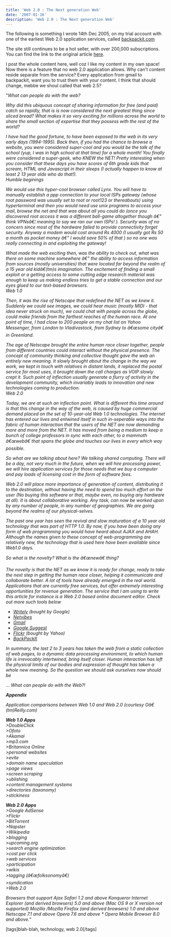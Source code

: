 ```yaml
---
title: 'Web 2.0 : The Next generation Web'
date: '2007-01-16'
description: 'Web 2.0 : The Next generation Web'
---
```


The following is something I wrote 14th Dec 2005, on my trial account with one of the earliest Web 2.0 spplication services, called [backpackit.com][0]

The site still continues to be a hot seller, with over 200,000 subscriptions. You can find the link to the original article [here][1].

I post the whole content here, well coz I like my content in my own space! Now there is a feature that no web 2.0 application allows. Why can't content reside separate from the service? Every application from gmail to backpackit, want you to trust them with your content. I think that should change, mebbe we shoul called that web 2.5?

"_What can people do with the web?_

_Why did this ubiquous concept of sharing information for free (and paid) catch so rapidly, that is is now considered the next greatest thing since sliced bread? What makes it so very exciting for millions across the world to share the small section of expertise that they possess with the rest of the world?_

_I have had the good fortune, to have been exposed to the web in its very early days (1994-1995). Back then, if you had the chance to browse a website, you were considered super-cool and you would be the talk of the school (yup, I was in high school at that time) for a whole month! You finally were considered a super-geek, who KNEW the NET! Pretty interesting when you consider that these days you have scores of 6th grade kids that scream, HTML and Javascript in their sleeps (I actually happen to know at least 2 13 year olds who do that!).  
Humble beginings_

_We would use this hyper-cool browser called Lynx. You will have to manually establish a ppp connection to your local ISPs gateway (whose root password was usually set to root or root123 or thereabouts) using hyperterminal and then you would need use unix programs to access your mail, browse the net and that was about all you could do (once you discovered root access it was a different ball-game altogether though â€" think VPNsâ€¦ meaning to say we ran our own ISPs! ). Security was of no concern since most of the hardware failed to provide connectivity forget security. Anyway a modem would cost around Rs 4000 (I usually got Rs 50 a month as pocket money â€" I would save 50% of that ) so no one was really connecting in and exploiting the gateway!_

_What made the web exciting then, was the ability to check out, what was there on some machine somewhere â€" the ability to access information from sources (mostly universities) that were located far beyond the realm of a 15 year old kidâ€(tm)s imagination. The excitement of finding a small exploit or a getting access to some cutting edge research material was enough to keep us making endless tries to get a stable connection and our eyes glued to our text-based browsers.  
Web 1.0_

_Then, it was the rise of Netscape that redefined the NET as we knew it. Suddenly we could see images, we could hear music (mostly MIDI - that idea never struck on much), we could chat with people across the globe, could make friends from the farthest reaches of the human race. At one point of time, I had close to 200 people on my chat list on Yahoo Messenger, from London to Vladivastock, from Sydney to â€œsome cityâ€ in Greenland._

_The age of Netscape brought the entire human race closer together, people from different countries could interact without the physical presence. The concept of community thinking and collective thought gave the web an entirely new meaning. It slowly brought about the change in the way we work, we kept in touch with relatives in distant lands, it replaced the postal service for most uses, it brought down the call charges as VOIP slowly crept it. Such point of inflection usually generate a flurry of activity in the development community, which invariably leads to innovation and new technologies coming to production.  
Web 2.0_

_Today, we are at such an inflection point. What is different this time around is that this change in the way of the web, is caused by huge commercial demand placed on the set of 10-year-old Web 1.0 technologies. The internet has entered our lives and entwined itself in such in-seperable ways into the fabric of human interaction that the users of the NET are now demanding more and more from the NET. It has moved from being a medium to keep a bunch of college professors in sync with each other, to a mammoth â€œwebâ€ that spans the globe and touches our lives in every which way possible._

_So what are we talking about here? We talking shared computing. There will be a day, not very much in the future, when we will hire processing power, we will hire application services for those needs that we buy a computer and pay loads of licensing cost in the form of software fees._

_Web 2.0 will place more importance of generation of content, distributing it to the destination, without having the need to spend too much effort on the user (No buying this software or that, maybe even, no buying any hardware at all). It is about collaborative working. Any task, can now be worked upon by any number of people, in any number of geographies. We are going beyond the realms of our physical-selves._

_The past one year has seen the revival and slow maturation of a 10 year old technology that was part of HTTP 1.0\. By now, if you have been doing any form of web programming you would have heard about AJAX and AHAH. Although the names given to these concept of web-programming are relatively new, the technology that is used here have been available since Web1.0 days._

_So what is the novelty? What is the â€œnewâ€ thing?_

_The novelty is that the NET as we know it is ready for change, ready to take the next step in getting the human race closer, helping it communicate and collaborate better. A lot of tools have already emerged in the real world. Applications that are currently free services, but offer extremely interesting opportunities for revenue generation. The service that I am using to write this article for instance is a Web 2.0 based online document editor. Check out more such tools below_

* _[Writely][2] (bought by Google)_
* _[Netvibes][3]_
* _[Gmail][4]_
* _[Google Suggest][5]_
* _[Flickr][6] (bought by Yahoo)_
* _[BackPackIt][7]_

_In summary, the last 2 to 3 years has taken the web from a static collection of web pages, to a dynamic data processing environment, to which human life is irrevocably intertwined, bring itself closer. Human interaction has left the physical limits of our bodies and expression of thought has taken a whole new meaning. So the question we should ask ourselves now should be_

_... What can people do with the Web?!_

_**Appendix**_

_Application comparisons between Web 1.0 and Web 2.0 (courtesy Oâ€(tm)Reilly.com)_

_**Web 1.0 Apps**  
\>DoubleClick  
\>Ofoto  
\>Akamai  
\>mp3.com  
\>Britannica Online  
\>personal websites  
\>evite  
\>domain name speculation  
\>page views  
\>screen scraping  
\>ublishing  
\>content management systems  
\>directories (taxonomy)  
\>stickiness_

_**Web 2.0 Apps**  
\>Google AdSense  
\>Flickr  
\>BitTorrent  
\>Napster  
\>Wikipedia  
\>blogging  
\>upcoming.org  
\>search engine optimization  
\>cost per click  
\>web services  
\>participation  
\>wikis  
\>tagging (â€œfolksonomyâ€)  
\>syndication  
\>Web 2.0_

_Browsers that support Ajax Safari 1.2 and above Konqueror Internet Explorer (and derived browsers) 5.0 and above (Mac OS 9 or X version not supported) Mozilla /Mozilla Firefox (and derived browsers) 1.0 and above Netscape 7.1 and above Opera 7.6 and above \* Opera Mobile Browser 8.0 and above._"

\[tags\]blah-blah, technology, web 2.0\[/tags\]


[0]: http://backpackit.com
[1]: http://123.writeboard.com/507c45ee96e470fe2
[2]: http://Writely.com
[3]: http://Netvibes.com
[4]: http://Gmail.com
[5]: http://labs.google.com/suggest/
[6]: http://flickr.com
[7]: http://BackPackIt.com
